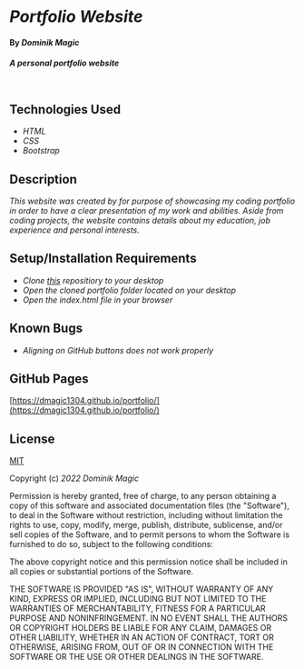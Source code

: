 # _Portfolio Website_

#### By _**Dominik Magic**_

#### _A personal portfolio website_<p>&nbsp;</p>  




## Technologies Used

* _HTML_
* _CSS_
* _Bootstrap_

## Description

_This website was created by for purpose of showcasing my coding portfolio in order to have a clear presentation of my work and abilities. Aside from coding projects, the website contains details about my education, job experience and personal interests._

## Setup/Installation Requirements

* _Clone [this](https://github.com/dmagic1304/portfolio) repositiory to your desktop_
* _Open the cloned portfolio folder located on your desktop_
* _Open the index.html file in your browser_


## Known Bugs

* _Aligning on GitHub buttons does not work properly_

## GitHub Pages

[https://dmagic1304.github.io/portfolio/](https://dmagic1304.github.io/portfolio/)

## License

[MIT](https://choosealicense.com/licenses/mit/)

Copyright (c) _2022_ _Dominik Magic_

Permission is hereby granted, free of charge, to any person obtaining a copy
of this software and associated documentation files (the "Software"), to deal
in the Software without restriction, including without limitation the rights
to use, copy, modify, merge, publish, distribute, sublicense, and/or sell
copies of the Software, and to permit persons to whom the Software is
furnished to do so, subject to the following conditions:

The above copyright notice and this permission notice shall be included in all
copies or substantial portions of the Software.

THE SOFTWARE IS PROVIDED "AS IS", WITHOUT WARRANTY OF ANY KIND, EXPRESS OR
IMPLIED, INCLUDING BUT NOT LIMITED TO THE WARRANTIES OF MERCHANTABILITY,
FITNESS FOR A PARTICULAR PURPOSE AND NONINFRINGEMENT. IN NO EVENT SHALL THE
AUTHORS OR COPYRIGHT HOLDERS BE LIABLE FOR ANY CLAIM, DAMAGES OR OTHER
LIABILITY, WHETHER IN AN ACTION OF CONTRACT, TORT OR OTHERWISE, ARISING FROM,
OUT OF OR IN CONNECTION WITH THE SOFTWARE OR THE USE OR OTHER DEALINGS IN THE
SOFTWARE.